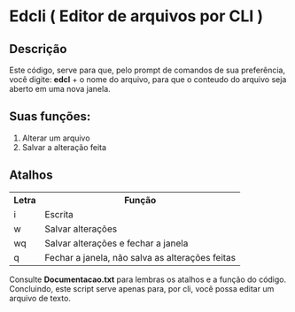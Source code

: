 # Edcli ( Editor de arquivos por CLI )

## Descrição
Este código, serve para que, pelo prompt de comandos de sua preferência, você digite: **edcl** + o nome do arquivo, para que o conteudo do arquivo seja
aberto em uma nova janela.

## Suas funções:
1. Alterar um arquivo
2. Salvar a alteração feita

## Atalhos

<table>
  <tr>
    <th>Letra</th>
    <th>Função</th>
  </tr>
  <tr>
    <td>i</td>
    <td>Escrita</td>
  </tr>
  <tr>
    <td>w</td>
    <td>Salvar alterações</td>
  </tr>
  <tr>
    <td>wq</td>
    <td>Salvar alterações e fechar a janela</td>
  </tr>
  <tr>
    <td>q</td>
    <td>Fechar a janela, não salva as alterações feitas</td>
  </tr>
</table>

Consulte **Documentacao.txt** para lembras os atalhos e a função do código.
Concluindo, este script serve apenas para, por cli, você possa editar um arquivo de texto.
